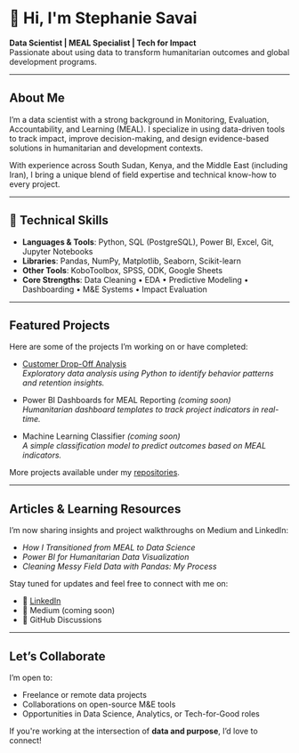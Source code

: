 # 👋 Hi, I'm Stephanie Savai

**Data Scientist | MEAL Specialist | Tech for Impact**  
Passionate about using data to transform humanitarian outcomes and global development programs.

---

## About Me

I’m a data scientist with a strong background in Monitoring, Evaluation, Accountability, and Learning (MEAL). I specialize in using data-driven tools to track impact, improve decision-making, and design evidence-based solutions in humanitarian and development contexts.

With experience across South Sudan, Kenya, and the Middle East (including Iran), I bring a unique blend of field expertise and technical know-how to every project.

---

## 🔧 Technical Skills

- **Languages & Tools**: Python, SQL (PostgreSQL), Power BI, Excel, Git, Jupyter Notebooks  
- **Libraries**: Pandas, NumPy, Matplotlib, Seaborn, Scikit-learn  
- **Other Tools**: KoboToolbox, SPSS, ODK, Google Sheets  
- **Core Strengths**: Data Cleaning • EDA • Predictive Modeling • Dashboarding • M&E Systems • Impact Evaluation

---

## Featured Projects

Here are some of the projects I’m working on or have completed:

- [Customer Drop-Off Analysis](https://github.com/ImpactIntel-AI/drop-off-analysis)  
  *Exploratory data analysis using Python to identify behavior patterns and retention insights.*

- Power BI Dashboards for MEAL Reporting *(coming soon)*  
  *Humanitarian dashboard templates to track project indicators in real-time.*

- Machine Learning Classifier *(coming soon)*  
  *A simple classification model to predict outcomes based on MEAL indicators.*

More projects available under my [repositories](https://github.com/ImpactIntel-AI?tab=repositories).

---

## Articles & Learning Resources

I’m now sharing insights and project walkthroughs on Medium and LinkedIn:

- *How I Transitioned from MEAL to Data Science*  
- *Power BI for Humanitarian Data Visualization*  
- *Cleaning Messy Field Data with Pandas: My Process*

Stay tuned for updates and feel free to connect with me on:

- 🔗 [LinkedIn](https://www.linkedin.com/in/stephanie-savai-pmp-meal-dpro-mph-5466b51b5/)
- 📰 Medium (coming soon)
- 📩 GitHub Discussions

---

## Let’s Collaborate

I’m open to:
- Freelance or remote data projects
- Collaborations on open-source M&E tools
- Opportunities in Data Science, Analytics, or Tech-for-Good roles

If you're working at the intersection of **data and purpose**, I’d love to connect!

